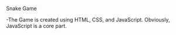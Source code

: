 Snake Game

-The Game is created using HTML, CSS, and JavaScript. Obviously, JavaScript is a core part.